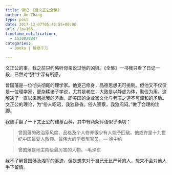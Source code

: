 ```yaml
---
title: 读记：《曾文正公全集》
author: Ao Zhang
type: post
date: 2017-12-07T05:43:55+00:00
url: /?p=166
timeline_notification:
  - 1520829847
categories:
  - Books | 破卷千万

---
```

文正公的事，我之前只约略听母亲说过他的凶狠。《全集》一书我只看了日记一段，已然对“狠”字深有所感。

<div>
</div>

<div>
  <p>
    曾国藩是一位彻头彻尾的理学家。他克己修身，品德思想无可挑剔。但他又不仅仅是一位理学家，更杂糅诸子学说，尤其是老庄，大致是以静虚为体，勤俭为用。这解决了一直以来困扰我的矛盾，即美国的企业家文化与老庄之道不可调和的矛盾。文正公的理论，为“俗人昭昭，我独昏昏。俗人察察，我独闷闷。”做了合理的注脚。
  </p>
</div>

<div>
</div>

<div>
  <p>
    我随手翻了一下文正公的维基百科，其中有两条评语似乎确切：
  </p>
</div>

<div>
</div>

<blockquote class="tr_bq">
  <p>
    曾国藩的政治家风度、品格及个人修养很少有人能予匹敌。他或许是十九世纪中国最受人敬仰、最伟大的学者型官员。<span>&#8212; 徐中约&nbsp;</span>
  </p>
</blockquote>

<blockquote class="tr_bq">
  <p>
    曾国藩是地主阶级最厉害的人物。&#8211;毛泽东
  </p>
</blockquote>

我不了解曾国藩及湘军的事迹，但是想来对于自己无比严苛的人，想来不会对他人手下留情。